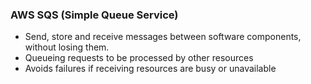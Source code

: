 ### AWS SQS (Simple Queue Service)

- Send, store and receive messages between software components, without losing them.
- Queueing requests to be processed by other resources
- Avoids failures if receiving resources are busy or unavailable
